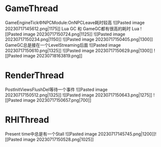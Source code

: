 # GameThread
GameEngineTick中NPCModule:OnNPCLeave耗时较高
![[Pasted image 20230717145612.png|1175]]
Lua GC 和 GameGC都有很高的耗时
Lua
![[Pasted image 20230717150724.png|1125]]
![[Pasted image 20230717150234.png|1150]]
![[Pasted image 20230717150405.png|1300]]
GameGC总是接在一个LevelStreaming后面
![[Pasted image 20230717150610.png|1325]]
![[Pasted image 20230717150629.png|1300]]
![[Pasted image 20230718163819.png]]
# RenderThread
PostInitViewsFlushDel等待一个事件
![[Pasted image 20230717150512.png|1325]]
![[Pasted image 20230717150643.png|1275]]
![[Pasted image 20230717150657.png|700]]
# RHIThread
Present time中总是有一个Stall
![[Pasted image 20230717145745.png|1200]]![[Pasted image 20230717150528.png|1025]]